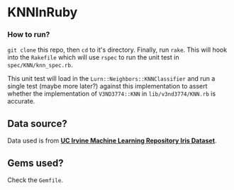 # KNNInRuby

### How to run?
`git clone` this repo, then `cd` to it's directory. Finally, run `rake`. This will hook into the `Rakefile`
which will use `rspec` to run the unit test in `spec/KNN/knn_spec.rb`.

This unit test will load in the `Lurn::Neighbors::KNNClassifier` and run a single test (maybe more later?)
against this implementation to assert whether the implementation of `V3ND3774::KNN` in `lib/v3nd3774/KNN.rb`
is accurate.

## Data source?
Data used is from [**UC Irvine Machine Learning Repository Iris Dataset**](https://archive.ics.uci.edu/ml/datasets/Iris).

## Gems used?
Check the `Gemfile`.
